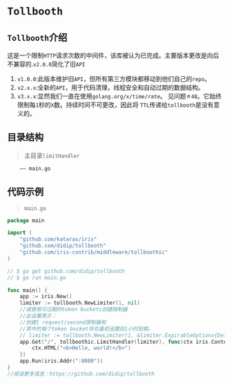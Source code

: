 # `Tollbooth`
## `Tollbooth`介绍
这是一个限制`HTTP`请求次数的中间件，该库被认为已完成。主要版本更改是向后不兼容的.`v2.0.0`简化了旧`API`

1. `v1.0.0`:此版本维护旧`API`，但所有第三方模块都移动到他们自己的`repo`。
2. `v2.x.x`:全新的`API`，用于代码清理，线程安全和自动过期的数据结构。
3. `v3.x.x`:显然我们一直在使用`golang.org/x/time/rate`。 见问题`＃48`。它始终限制每`1`秒的`X`数。持续时间不可更改，因此将
`TTL`传递给`tollbooth`是没有意义的。

## 目录结构
> 主目录`limitHandler`

```html
    —— main.go
```
## 代码示例 
> `main.go`

```go
package main

import (
	"github.com/kataras/iris"
	"github.com/didip/tollbooth"
	"github.com/iris-contrib/middleware/tollboothic"
)

// $ go get github.com/didip/tollbooth
// $ go run main.go

func main() {
	app := iris.New()
	limiter := tollbooth.NewLimiter(1, nil)
	//或使用可过期的token buckets创建限制器
	//此设置表示：
	//创建1 request/second限制器和
	//其中的每个token bucket将在最初设置后1小时到期。
	// limiter := tollbooth.NewLimiter(1, &limiter.ExpirableOptions{DefaultExpirationTTL: time.Hour})
	app.Get("/", tollboothic.LimitHandler(limiter), func(ctx iris.Context) {
		ctx.HTML("<b>Hello, world!</b>")
	})
	app.Run(iris.Addr(":8080"))
}
//阅读更多信息：https://github.com/didip/tollbooth
```